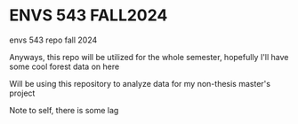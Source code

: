 # ENVS 543 FALL2024

envs 543 repo fall 2024

Anyways, this repo will be utilized for the whole semester, hopefully I'll have some cool forest data on here

Will be using this repository to analyze data for my non-thesis master's project

Note to self, there is some lag





